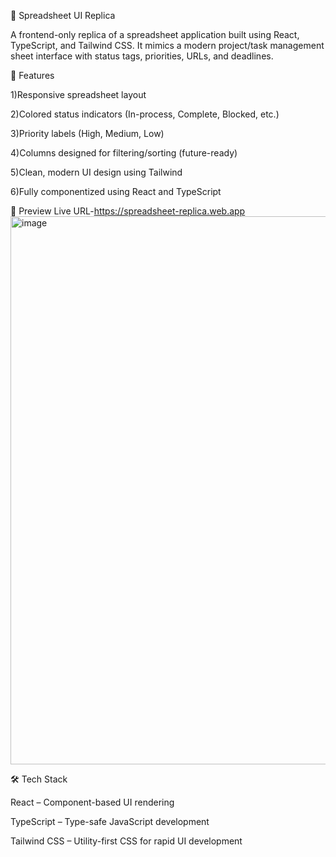 🧾 Spreadsheet UI Replica

A frontend-only replica of a spreadsheet application built using React, TypeScript, and Tailwind CSS. It mimics a modern project/task management sheet interface with status tags, priorities, URLs, and deadlines.

🚀 Features

1)Responsive spreadsheet layout

2)Colored status indicators (In-process, Complete, Blocked, etc.)

3)Priority labels (High, Medium, Low)

4)Columns designed for filtering/sorting (future-ready)

5)Clean, modern UI design using Tailwind

6)Fully componentized using React and TypeScript

📸 Preview
Live URL-https://spreadsheet-replica.web.app
<img width="1901" height="877" alt="image" src="https://github.com/user-attachments/assets/7faa37b4-2b54-4524-af41-937696b1f7b7" />




🛠️ Tech Stack

React – Component-based UI rendering

TypeScript – Type-safe JavaScript development

Tailwind CSS – Utility-first CSS for rapid UI development

